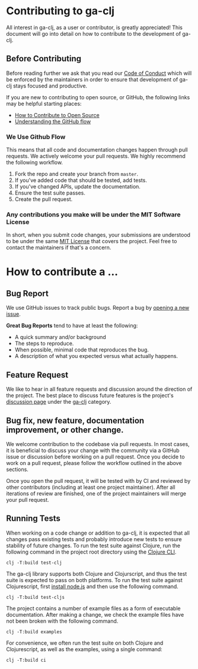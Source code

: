# Contributing to ga-clj

All interest in ga-clj, as a user or contributor, is greatly appreciated! This document
will go into detail on how to contribute to the development of ga-clj.

## Before Contributing

Before reading further we ask that you read our [Code of Conduct](https://github.com/erp12/ga-clj/blob/master/CODE_OF_CONDUCT.md)
which will be enforced by the maintainers in order to ensure that development of ga-clj stays focused and productive.

If you are new to contributing to open source, or GitHub, the following links may be helpful starting places:

- [How to Contribute to Open Source](https://opensource.guide/how-to-contribute/)
- [Understanding the GitHub flow](https://guides.github.com/introduction/flow/index.html)

### We Use Github Flow

This means that all code and documentation changes happen through pull requests. We actively welcome your pull requests.
We highly recommend the following workflow.

1. Fork the repo and create your branch from `master`.
2. If you've added code that should be tested, add tests.
3. If you've changed APIs, update the documentation.
4. Ensure the test suite passes.
5. Create the pull request.

### Any contributions you make will be under the MIT Software License

In short, when you submit code changes, your submissions are understood to be under the same [MIT License](http://choosealicense.com/licenses/mit/) that covers the project.
Feel free to contact the maintainers if that's a concern.

# How to contribute a ...

## Bug Report

We use GitHub issues to track public bugs. Report a bug by [opening a new issue]().

**Great Bug Reports** tend to have at least the following:

- A quick summary and/or background
- The steps to reproduce.
- When possible, minimal code that reproduces the bug.
- A description of what you expected versus what actually happens.

## Feature Request

We like to hear in all feature requests and discussion around the direction of the project. The best place
to discuss future features is the project's [discussion page](https://github.com/erp12/ga-clj/discussions) under
the [ga-clj](https://github.com/erp12/ga-clj/discussions/categories/ga-clj) category.

## Bug fix, new feature, documentation improvement, or other change.

We welcome contribution to the codebase via pull requests. In most cases, it is beneficial to discuss your change
with the community via a GitHub issue or discussion before working on a pull request. Once you decide to work on a
pull request, please follow the workflow outlined in the above sections.

Once you open the pull request, it will be tested with by CI and reviewed by other contributors (including at least one
project maintainer). After all iterations of review are finished, one of the project maintainers will merge
your pull request.

## Running Tests

When working on a code change or addition to ga-clj, it is expected that all changes 
pass existing tests and probably introduce new tests to ensure stability of future changes. 
To run the test suite against Clojure, run the following command in the project root directory
 using the [Clojure CLI](https://clojure.org/guides/deps_and_cli).

```commandline
clj -T:build test-clj   
```

The ga-clj library supports both Clojure and Clojurscript, and thus the test suite is expected to pass on
both platforms. To run the test suite against Clojurescript, first [install node.js](https://nodejs.org/en/download/package-manager/)
and then use the following command.

```commandline
clj -T:build test-cljs
```

The project contains a number of example files as a form of executable documentation. After making a 
change, we check the example files have not been broken with the following command.

```commandline
clj -T:build examples
```

For convenience, we often run the test suite on both Clojure and Clojurescript, as well as the
examples, using a single command:

```commandline
clj -T:build ci
```
